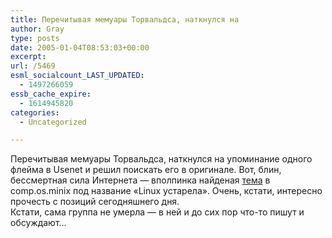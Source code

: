 ```yaml
---
title: Перечитывая мемуары Торвальдса, наткнулся на
author: Gray
type: posts
date: 2005-01-04T08:53:03+00:00
excerpt:
url: /5469
esml_socialcount_LAST_UPDATED:
  - 1497266059
essb_cache_expire:
  - 1614945820
categories:
  - Uncategorized

---
```








Перечитывая мемуары Торвальдса, наткнулся на упоминание одного флейма в Usenet и решил поискать его в оригинале. Вот, блин, бессмертная сила Интернета &#8212; вполпинка найденая <a href="http://groups-beta.google.com/group/comp.os.minix/browse_thread/thread/c25870d7a41696d2/9f3c7c165aacc83f?q=LINUX+group:comp.os.minix&#038;_done=%2Fgroups%3Fas_q%3DLINUX%26num%3D10%26scoring%3Dr%26hl%3Den%26ie%3DUTF-8%26as_epq%3D%26as_oq%3D%26as_eq%3D%26as_ugro" target="_blank">тема</a> в comp.os.minix под название &#171;Linux устарела&#187;. Очень, кстати, интересно прочесть с позиций сегодняшнего дня.  
Кстати, сама группа не умерла &#8212; в ней и до сих пор что-то пишут и обсуждают&#8230;